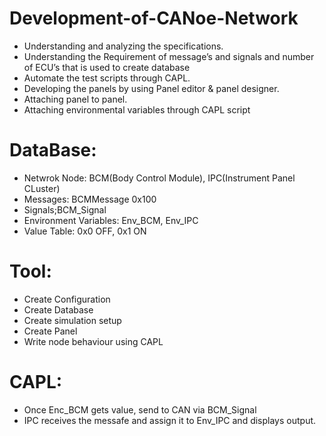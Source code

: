 # Development-of-CANoe-Network
- Understanding and analyzing the specifications. 
- Understanding the Requirement of message’s and signals and number of ECU’s that is used to create database 
- Automate the test scripts through CAPL. 
- Developing the panels by using Panel editor & panel designer. 
- Attaching panel to panel. 
- Attaching environmental variables through CAPL script

# DataBase:
- Netwrok Node: BCM(Body Control Module), IPC(Instrument Panel CLuster)
- Messages: BCMMessage 0x100
- Signals;BCM_Signal
- Environment Variables: Env_BCM, Env_IPC
- Value Table: 0x0 OFF, 0x1 ON

# Tool:
- Create Configuration
- Create Database
- Create simulation setup
- Create Panel
- Write node behaviour using CAPL

# CAPL:
- Once Enc_BCM gets value, send to CAN via BCM_Signal
- IPC receives the messafe and assign it to Env_IPC and displays output.
